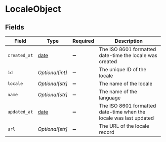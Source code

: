 # LocaleObject


## Fields

| Field                                                                | Type                                                                 | Required                                                             | Description                                                          |
| -------------------------------------------------------------------- | -------------------------------------------------------------------- | -------------------------------------------------------------------- | -------------------------------------------------------------------- |
| `created_at`                                                         | [date](https://docs.python.org/3/library/datetime.html#date-objects) | :heavy_minus_sign:                                                   | The ISO 8601 formatted date-time the locale was created              |
| `id`                                                                 | *Optional[int]*                                                      | :heavy_minus_sign:                                                   | The unique ID of the locale                                          |
| `locale`                                                             | *Optional[str]*                                                      | :heavy_minus_sign:                                                   | The name of the locale                                               |
| `name`                                                               | *Optional[str]*                                                      | :heavy_minus_sign:                                                   | The name of the language                                             |
| `updated_at`                                                         | [date](https://docs.python.org/3/library/datetime.html#date-objects) | :heavy_minus_sign:                                                   | The ISO 8601 formatted date-time when the locale was last updated    |
| `url`                                                                | *Optional[str]*                                                      | :heavy_minus_sign:                                                   | The URL of the locale record                                         |